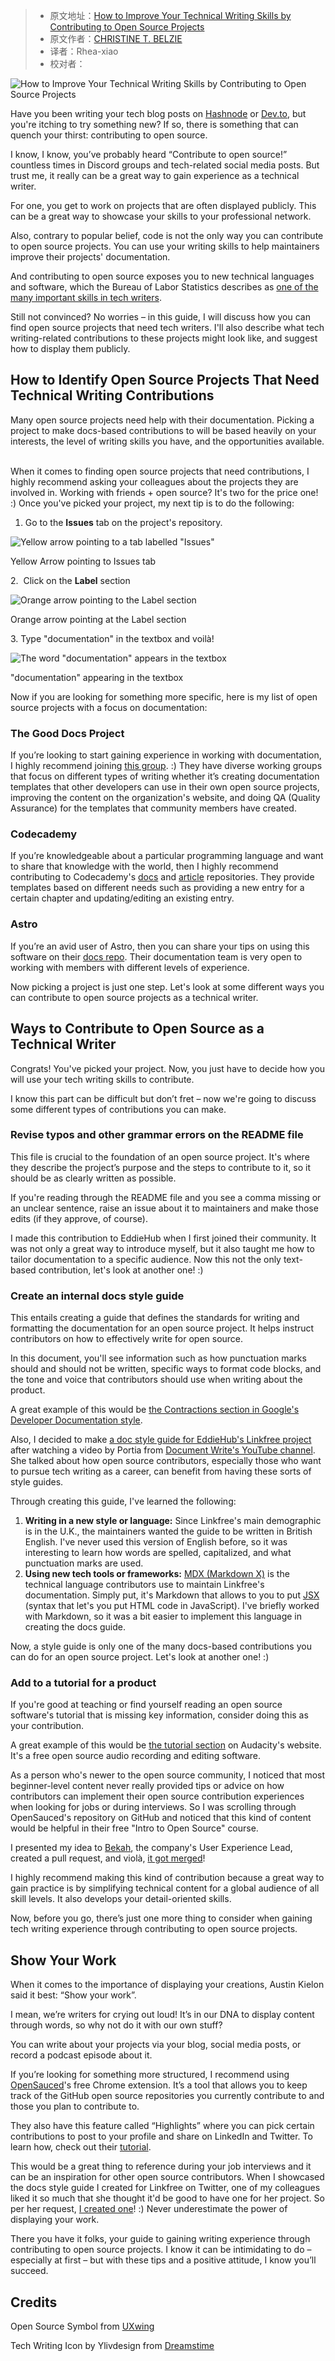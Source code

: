 > -  原文地址：[How to Improve Your Technical Writing Skills by Contributing to Open Source Projects](https://www.freecodecamp.org/news/improve-tech-writing-skills-by-contributing-to-open-source/)
> -  原文作者：[CHRISTINE T. BELZIE](https://www.freecodecamp.org/news/author/christine/)
> -  译者：Rhea-xiao
> -  校对者：

![How to Improve Your Technical Writing Skills by Contributing to Open Source Projects](https://www.freecodecamp.org/news/content/images/size/w2000/2023/06/Blog-post-cover-for-FCC---3.png)

Have you been writing your tech blog posts on [Hashnode](https://hashnode.com/about) or [Dev.to](http://dev.to/), but you're itching to try something new? If so, there is something that can quench your thirst: contributing to open source.

I know, I know, you’ve probably heard “Contribute to open source!” countless times in Discord groups and tech-related social media posts. But trust me, it really can be a great way to gain experience as a technical writer.

For one, you get to work on projects that are often displayed publicly. This can be a great way to showcase your skills to your professional network.

Also, contrary to popular belief, code is not the only way you can contribute to open source projects. You can use your writing skills to help maintainers improve their projects' documentation.

And contributing to open source exposes you to new technical languages and software, which the Bureau of Labor Statistics describes as [one of the many important skills in tech writers](https://www.bls.gov/ooh/media-and-communication/technical-writers.htm#tab-4).

Still not convinced? No worries – in this guide, I will discuss how you can find open source projects that need tech writers. I'll also describe what tech writing-related contributions to these projects might look like, and suggest how to display them publicly.

## How to Identify Open Source Projects That Need Technical Writing Contributions

Many open source projects need help with their documentation. Picking a project to make docs-based contributions to will be based heavily on your interests, the level of writing skills you have, and the opportunities available.  

When it comes to finding open source projects that need contributions, I highly recommend asking your colleagues about the projects they are involved in. Working with friends + open source? It's two for the price one! :) Once you've picked your project, my next tip is to do the following:

1.  Go to the **Issues** tab on the project's repository.

![Yellow arrow pointing to a tab labelled "Issues"](https://www.freecodecamp.org/news/content/images/2023/06/picking-an-issue--part-1-.png)

Yellow Arrow pointing to Issues tab 

2\.  Click on the **Label** section

![Orange arrow pointing to the Label section](https://www.freecodecamp.org/news/content/images/2023/06/Picking-a-issue--part-2--1.png)

Orange arrow pointing at the Label section

3\. Type "documentation" in the textbox and voilà!

![The word "documentation" appears in the textbox ](https://www.freecodecamp.org/news/content/images/2023/06/picking-an-issue--part-3-.png)

"documentation" appearing in the textbox

Now if you are looking for something more specific, here is my list of open source projects with a focus on documentation:

### The Good Docs Project

If you’re looking to start gaining experience in working with documentation, I highly recommend joining [this group](https://thegooddocsproject.dev/). :) They have diverse working groups that focus on different types of writing whether it’s creating documentation templates that other developers can use in their own open source projects, improving the content on the organization's website, and doing QA (Quality Assurance) for the templates that community members have created.

### Codecademy

If you’re knowledgeable about a particular programming language and want to share that knowledge with the world, then I highly recommend contributing to Codecademy's [docs](https://github.com/Codecademy/docs) and [article](https://github.com/Codecademy/ugc) repositories. They provide templates based on different needs such as providing a new entry for a certain chapter and updating/editing an existing entry.

### Astro

If you’re an avid user of Astro, then you can share your tips on using this software on their [docs repo](https://github.com/withastro/docs). Their documentation team is very open to working with members with different levels of experience.

Now picking a project is just one step. Let's look at some different ways you can contribute to open source projects as a technical writer.

## Ways to Contribute to Open Source as a Technical Writer

Congrats! You've picked your project. Now, you just have to decide how you will use your tech writing skills to contribute.

I know this part can be difficult but don’t fret – now we're going to discuss some different types of contributions you can make.

### Revise typos and other grammar errors on the README file

This file is crucial to the foundation of an open source project. It's where they describe the project’s purpose and the steps to contribute to it, so it should be as clearly written as possible.

If you're reading through the README file and you see a comma missing or an unclear sentence, raise an issue about it to maintainers and make those edits (if they approve, of course).

I made this contribution to EddieHub when I first joined their community. It was not only a great way to introduce myself, but it also taught me how to tailor documentation to a specific audience. Now this not the only text-based contribution, let's look at another one! :)

### Create an internal docs style guide

This entails creating a guide that defines the standards for writing and formatting the documentation for an open source project. It helps instruct contributors on how to effectively write for open source.

In this document, you'll see information such as how punctuation marks should and should not be written, specific ways to format code blocks, and the tone and voice that contributors should use when writing about the product.

A great example of this would be [the Contractions section in Google's Developer Documentation style](https://developers.google.com/style/contractions).

Also, I decided to make [a doc style guide for EddieHub's Linkfree project](https://linkfree.io/docs/docs-style-guide) after watching a video by Portia from [Document Write's YouTube channel](https://www.youtube.com/live/t-Tz6QzH8YA?feature=share). She talked about how open source contributors, especially those who want to pursue tech writing as a career, can benefit from having these sorts of style guides.

Through creating this guide, I've learned the following:

1.  **Writing in a new style or language:** Since Linkfree's main demographic is in the U.K., the maintainers wanted the guide to be written in British English. I've never used this version of English before, so it was interesting to learn how words are spelled, capitalized, and what punctuation marks are used.
2.  **Using new tech tools or frameworks:** [MDX (Markdown X)](https://mdxjs.com/) is the technical language contributors use to maintain Linkfree's documentation. Simply put, it's Markdown that allows to you to put [JSX](https://facebook.github.io/jsx/) (syntax that let's you put HTML code in JavaScript). I've briefly worked with Markdown, so it was a bit easier to implement this language in creating the docs guide.

Now, a style guide is only one of the many docs-based contributions you can do for an open source project. Let's look at another one! :)

### Add to a tutorial for a product

If you're good at teaching or find yourself reading an open source software's tutorial that is missing key information, consider doing this as your contribution.

A great example of this would be [the tutorial section](https://support.audacityteam.org/community/contributing/tutorials) on Audacity's website. It's a free open source audio recording and editing software.  

As a person who's newer to the open source community, I noticed that most beginner-level content never really provided tips or advice on how contributors can implement their open source contribution experiences when looking for jobs or during interviews. So I was scrolling through OpenSauced's repository on GitHub and noticed that this kind of content would be helpful in their free "Intro to Open Source" course.

I presented my idea to [Bekah](https://twitter.com/BekahHW), the company's User Experience Lead, created a pull request, and violà, [it got merged](https://github.com/open-sauced/intro/pull/5)!  

I highly recommend making this kind of contribution because a great way to gain practice is by simplifying technical content for a global audience of all skill levels. It also develops your detail-oriented skills.

Now, before you go, there’s just one more thing to consider when gaining tech writing experience through contributing to open source projects.

## Show Your Work

When it comes to the importance of displaying your creations, Austin Kielon said it best: “Show your work”.  

I mean, we’re writers for crying out loud! It’s in our DNA to display content through words, so why not do it with our own stuff?  

You can write about your projects via your blog, social media posts, or record a podcast episode about it.

If you’re looking for something more structured, I recommend using [OpenSauced](https://opensauced.pizza/#features)'s free Chrome extension. It’s a tool that allows you to keep track of the GitHub open source repositories you currently contribute to and those you plan to contribute to.

They also have this feature called “Highlights” where you can pick certain contributions to post to your profile and share on LinkedIn and Twitter. To learn how, check out their [tutorial](https://github.com/open-sauced/intro/blob/main/06-the-secret-sauce.md#develop-your-open-source-resume).

This would be a great thing to reference during your job interviews and it can be an inspiration for other open source contributors. When I showcased the docs style guide I created for Linkfree on Twitter, one of my colleagues liked it so much that she thought it'd be good to have one for her project. So per her request, [I created one](https://github.com/AccessibleForAll/AccessibleWebDev/blob/main/docs-style-guide.md)! :) Never underestimate the power of displaying your work.

There you have it folks, your guide to gaining writing experience through contributing to open source projects. I know it can be intimidating to do – especially at first – but with these tips and a positive attitude, I know you’ll succeed.

## Credits

Open Source Symbol from [UXwing](https://uxwing.com/opensource-icon)

Tech Writing Icon by Ylivdesign from [Dreamstime](https://www.dreamstime.com/technical-writing-icon-outline-style-technical-writing-icon-outline-technical-writing-vector-icon-web-design-isolated-white-image214934937)
